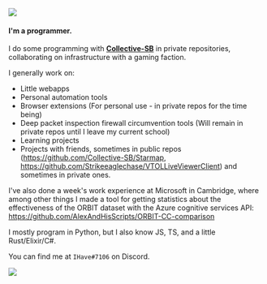 ![](https://komarev.com/ghpvc/?username=AlexAndHisScripts2)

#### I'm a programmer.

I do some programming with [**Collective-SB**](https://github.com/Collective-SB) in private repositories, collaborating on infrastructure with a gaming faction.

I generally work on:
- Little webapps
- Personal automation tools
- Browser extensions (For personal use - in private repos for the time being)
- Deep packet inspection firewall circumvention tools (Will remain in private repos until I leave my current school)
- Learning projects
- Projects with friends, sometimes in public repos (https://github.com/Collective-SB/Starmap, https://github.com/Strikeeaglechase/VTOLLiveViewerClient) and sometimes in private ones.

I've also done a week's work experience at Microsoft in Cambridge, where among other things I made a tool for getting statistics about the effectiveness of the ORBIT dataset with the Azure cognitive services API:
https://github.com/AlexAndHisScripts/ORBIT-CC-comparison

I mostly program in Python, but I also know JS, TS, and a little Rust/Elixir/C#.

You can find me at ``IHave#7106`` on Discord.

<img align="left" src="https://github-readme-stats.vercel.app/api?username=AlexAndHisScripts&show_icons=true&count_private=true&hide=stars&theme=tokyonight">
